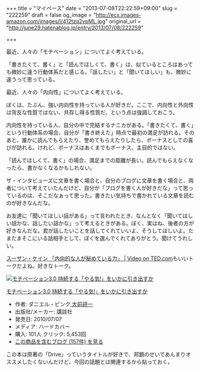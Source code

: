 +++
title = "マイペース"
date = "2013-07-08T22:22:59+09:00"
slug = "222259"
draft = false
og_image = "http://ecx.images-amazon.com/images/I/412tzq2vpML.jpg"
original_url = "http://june29.hatenablog.jp/entry/2013/07/08/222259"

+++

<p>最近、人々の「モチベーション」についてよく考えている。</p>
<p>「書きたくて、書く」と「読んでほしくて、書く」は、似ているところはあっても微妙に違う行動体系だと感じる。「話したい」と「聞いてほしい」も、微妙に違うって思っている。</p>
<p>最近、人々の「内向性」についてよく考えている。</p>
<p>ぼくは、たぶん、強い内向性を持っている人が好きだ。ここで、内向性と外向性は背反な性質ではない、共存し得る性質だ、という点は強調しておこう。</p>
<p>内向性を持っている人、自分の中で完結するナニカがある。「書きたくて、書く」という行動体系の場合、自分が「書き終えた」時点で最初の満足が訪れる。そのあと、誰かに読んでもらえたり、誉めてもらえたりしたら、ボーナスとしての喜びが訪れる。けれど、ボーナスはあくまでもボーナス、主目的ではない。</p>
<p>「読んでほしくて、書く」の場合、満足までの距離が長い。読んでもらえなくなったら、書かなくなるかもしれない。</p>
<p>ザ・インタビューズに文章を書く場合と、自分のブログに文章を書く場合と、両者について考えていたんだけど、自分が「ブログを書く人が好きだな」って思っているのは、そこだなぁって思った。書きたい気持ちで書かれている文章を読むのが好きなんだな。</p>
<p>お友達に「聞いてほしい話がある」って言われたとき、なんとなく「聞いてほしい話かな、話したい話かな」って考えるときがある。ぼく、実はね、後者の方が好きなんだな。君が話したいことを話してくれていいよ、そうしてほしいよ。たまたまそこにいる話相手として、ぼくを選んでくれてありがとう。聞けてうれしい。</p>
<p><a href="http://www.ted.com/talks/lang/ja/susan_cain_the_power_of_introverts.html" title="スーザン・ケイン 「内向的な人が秘めている力」 | Video on TED.com">スーザン・ケイン 「内向的な人が秘めている力」 | Video on TED.com</a>もいいトークだよね。好きなトーク。</p>
<p></p>
<div class="hatena-asin-detail">
<a href="http://www.amazon.co.jp/exec/obidos/ASIN/4062144492/cameralady-22/"><img src="http://ecx.images-amazon.com/images/I/412tzq2vpML._SL160_.jpg" class="hatena-asin-detail-image" alt="モチベーション3.0 持続する「やる気!」をいかに引き出すか" title="モチベーション3.0 持続する「やる気!」をいかに引き出すか"></a><div class="hatena-asin-detail-info">
<p class="hatena-asin-detail-title"><a href="http://www.amazon.co.jp/exec/obidos/ASIN/4062144492/cameralady-22/">モチベーション3.0 持続する「やる気!」をいかに引き出すか</a></p>
<ul>
<li>
<span class="hatena-asin-detail-label">作者:</span> ダニエル・ピンク,<a class="keyword" href="http://d.hatena.ne.jp/keyword/%C2%E7%C1%B0%B8%A6%B0%EC">大前研一</a>
</li>
<li>
<span class="hatena-asin-detail-label">出版社/メーカー:</span> 講談社</li>
<li>
<span class="hatena-asin-detail-label">発売日:</span> 2010/07/07</li>
<li>
<span class="hatena-asin-detail-label">メディア:</span> ハードカバー</li>
<li>
<span class="hatena-asin-detail-label">購入</span>: 101人 <span class="hatena-asin-detail-label">クリック</span>: 5,453回</li>
<li><a href="http://d.hatena.ne.jp/asin/4062144492/cameralady-22" target="_blank">この商品を含むブログ (157件) を見る</a></li>
</ul>
</div>
<div class="hatena-asin-detail-foot"></div>
</div>
<p>この本は原著の「Drive」っていうタイトルが好きで、邦題のせいであんまりオススメしたくないんだけど、今回の話題とは関連するから貼っておく。</p>